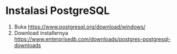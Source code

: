 # Instalasi PostgreSQL

1. Buka https://www.postgresql.org/download/windows/
2. Download installernya https://www.enterprisedb.com/downloads/postgres-postgresql-downloads
